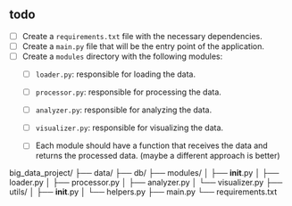 ## todo

- [ ] Create a `requirements.txt` file with the necessary dependencies.
- [ ] Create a `main.py` file that will be the entry point of the application.
- [ ] Create a `modules` directory with the following modules:
  - [ ] `loader.py`: responsible for loading the data.
  - [ ] `processor.py`: responsible for processing the data.
  - [ ] `analyzer.py`: responsible for analyzing the data.
  - [ ] `visualizer.py`: responsible for visualizing the data.
  - [ ] Each module should have a function that receives the data and returns the processed data. (maybe a different approach is better)
  


big_data_project/
├── data/
├── db/
├── modules/
│   ├── __init__.py
│   ├── loader.py
│   ├── processor.py
│   ├── analyzer.py
│   └── visualizer.py
├── utils/
│   ├── __init__.py
│   └── helpers.py
├── main.py
└── requirements.txt
